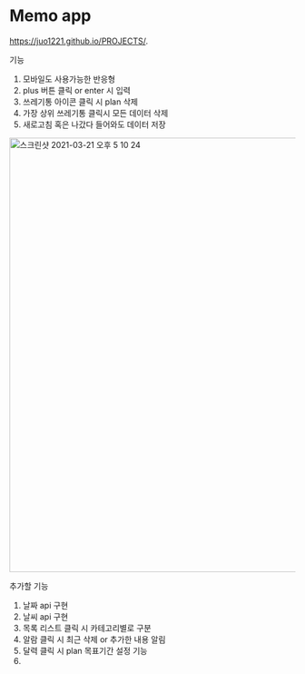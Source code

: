# Memo app 

https://juo1221.github.io/PROJECTS/.

기능 
1. 모바일도 사용가능한 반응형 
2. plus 버튼 클릭 or enter 시 입력
3. 쓰레기통 아이콘 클릭 시 plan 삭제
4. 가장 상위 쓰레기통 클릭시 모든 데이터 삭제
5. 새로고침 혹은 나갔다 들어와도 데이터 저장

<img width="765" alt="스크린샷 2021-03-21 오후 5 10 24" src="https://user-images.githubusercontent.com/79268108/111898272-560f3080-8a68-11eb-9bc8-c27c6f1269b8.png">

추가할 기능 
1. 날짜 api 구현
2. 날씨 api 구현
3. 목록 리스트 클릭 시 카테고리별로 구분
4. 알람 클릭 시 최근 삭제 or 추가한 내용 알림
5. 달력 클릭 시 plan 목표기간 설정 기능 
6. 
